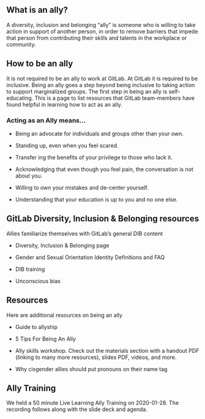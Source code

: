 ## What is an ally?

A diversity, inclusion and belonging “ally” is someone who is willing to take action in support of another person, in order to remove barriers that impede that person from contributing their skills and talents in the workplace or community.

## How to be an ally

It is not required to be an ally to work at GitLab. At GitLab it is required to be inclusive. Being an ally goes a step beyond being inclusive to taking action to support marginalized groups. The first step in being an ally is self-educating. This is a page to list resources that GitLab team-members have found helpful in learning how to act as an ally.

### Acting as an Ally means…

- Being an advocate for individuals and groups other than your own.

- Standing up, even when you feel scared.

- Transfer ing the benefits of your privilege to those who lack it.

- Acknowledging that even though you feel pain, the conversation is not about you.

- Willing to own your mistakes and de-center yourself.

- Understanding that your education is up to you and no one else.

## GitLab Diversity, Inclusion & Belonging resources

Allies familiarize themselves with GitLab’s general DIB content

- Diversity, Inclusion & Belonging page

- Gender and Sexual Orientation Identity Definitions and FAQ

- DIB training

- Unconscious bias

## Resources

Here are additional resources on being an ally

- Guide to allyship

- 5 Tips For Being An Ally

- Ally skills workshop. Check out the materials section with a handout PDF (linking to many more resources), slides PDF, videos, and more.

- Why cisgender allies should put pronouns on their name tag

## Ally Training

We held a 50 minute Live Learning Ally Training on 2020-01-28. The recording follows along with the slide deck and agenda.

<!-- Unsupported block type: video -->